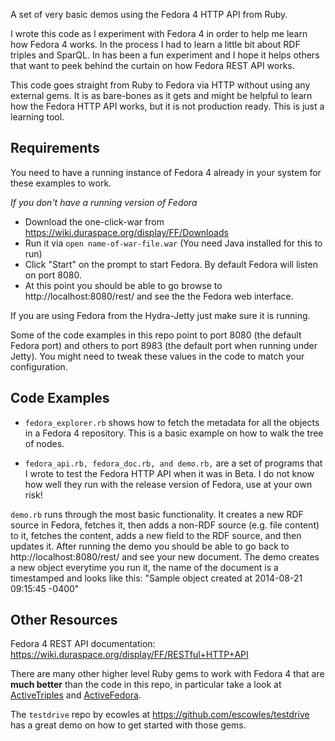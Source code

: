 A set of very basic demos using the Fedora 4 HTTP API from Ruby.

I wrote this code as I experiment with Fedora 4 in order to help me learn how Fedora 4 works. In the process I had to learn a little bit about RDF triples and SparQL. In has been a fun experiment and I hope it helps others that want to peek behind the curtain on how Fedora REST API works.

This code goes straight from Ruby to Fedora via HTTP without using any external gems. It is as bare-bones as it gets and might be helpful to learn how the Fedora HTTP API works, but it is not production ready. This is just a learning tool. 


Requirements
------------
You need to have a running instance of Fedora 4 already in your system for these examples to work. 

*If you don't have a running version of Fedora*
  * Download the one-click-war from https://wiki.duraspace.org/display/FF/Downloads 
  * Run it via `open name-of-war-file.war` (You need Java installed for this to run)
  * Click "Start" on the prompt to start Fedora. By default Fedora will listen on port 8080. 
  * At this point you should be able to go browse to http://localhost:8080/rest/ and see the the Fedora web interface.

If you are using Fedora from the Hydra-Jetty just make sure it is running. 

Some of the code examples in this repo point to port 8080 (the default Fedora port) and others to port 8983 (the default port when running under Jetty). You might need to tweak these values in the code to match your configuration.


Code Examples
-------------
* `fedora_explorer.rb` shows how to fetch the metadata for all the objects in a Fedora 4 repository. This is a basic example on how to walk the tree of nodes.


* `fedora_api.rb, fedora_doc.rb, and demo.rb,` are a set of programs that I wrote to test the Fedora HTTP API when it was in Beta. I do not know how well they run with the release version of Fedora, use at your own risk! 

`demo.rb` runs through the most basic functionality. It creates a new RDF source in Fedora, fetches it, then adds a non-RDF source (e.g. file content) to it, fetches the content, adds a new field to the RDF source, and then updates it. After running the demo you should be able to go back to http://localhost:8080/rest/ and see your new document. The demo creates a new object everytime you run it, the name of the document is a timestamped and looks like this: "Sample object created at 2014-08-21 09:15:45 -0400"


Other Resources
---------------
Fedora 4 REST API documentation: https://wiki.duraspace.org/display/FF/RESTful+HTTP+API

There are many other higher level Ruby gems to work with Fedora 4 that are **much better** than the code in this repo, in particular take a look at [ActiveTriples](https://github.com/ActiveTriples/ActiveTriples) and [ActiveFedora](https://github.com/projecthydra/active_fedora). 

The `testdrive` repo by ecowles at https://github.com/escowles/testdrive has a great demo on how to get started with those gems.

